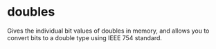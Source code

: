 # doubles
Gives the individual bit values of doubles in memory, and allows you to convert bits to a double type using IEEE 754 standard.
